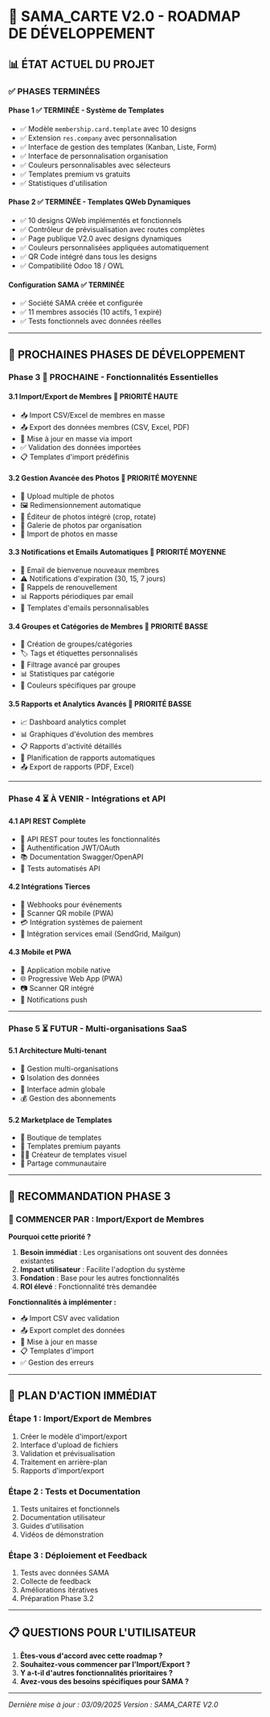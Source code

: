 # 🚀 SAMA_CARTE V2.0 - ROADMAP DE DÉVELOPPEMENT

## 📊 ÉTAT ACTUEL DU PROJET

### ✅ PHASES TERMINÉES

#### **Phase 1 ✅ TERMINÉE** - Système de Templates
- ✅ Modèle `membership.card.template` avec 10 designs
- ✅ Extension `res.company` avec personnalisation
- ✅ Interface de gestion des templates (Kanban, Liste, Form)
- ✅ Interface de personnalisation organisation
- ✅ Couleurs personnalisables avec sélecteurs
- ✅ Templates premium vs gratuits
- ✅ Statistiques d'utilisation

#### **Phase 2 ✅ TERMINÉE** - Templates QWeb Dynamiques
- ✅ 10 designs QWeb implémentés et fonctionnels
- ✅ Contrôleur de prévisualisation avec routes complètes
- ✅ Page publique V2.0 avec designs dynamiques
- ✅ Couleurs personnalisées appliquées automatiquement
- ✅ QR Code intégré dans tous les designs
- ✅ Compatibilité Odoo 18 / OWL

#### **Configuration SAMA ✅ TERMINÉE**
- ✅ Société SAMA créée et configurée
- ✅ 11 membres associés (10 actifs, 1 expiré)
- ✅ Tests fonctionnels avec données réelles

---

## 🎯 PROCHAINES PHASES DE DÉVELOPPEMENT

### **Phase 3 🔄 PROCHAINE** - Fonctionnalités Essentielles

#### **3.1 Import/Export de Membres** 🥇 PRIORITÉ HAUTE
- 📥 Import CSV/Excel de membres en masse
- 📤 Export des données membres (CSV, Excel, PDF)
- 🔄 Mise à jour en masse via import
- ✅ Validation des données importées
- 📋 Templates d'import prédéfinis

#### **3.2 Gestion Avancée des Photos** 🥈 PRIORITÉ MOYENNE
- 📸 Upload multiple de photos
- 🖼️ Redimensionnement automatique
- 🎨 Éditeur de photos intégré (crop, rotate)
- 📁 Galerie de photos par organisation
- 🔄 Import de photos en masse

#### **3.3 Notifications et Emails Automatiques** 🥈 PRIORITÉ MOYENNE
- 📧 Email de bienvenue nouveaux membres
- ⚠️ Notifications d'expiration (30, 15, 7 jours)
- 🔔 Rappels de renouvellement
- 📊 Rapports périodiques par email
- 🎨 Templates d'emails personnalisables

#### **3.4 Groupes et Catégories de Membres** 🥉 PRIORITÉ BASSE
- 👥 Création de groupes/catégories
- 🏷️ Tags et étiquettes personnalisés
- 🎯 Filtrage avancé par groupes
- 📊 Statistiques par catégorie
- 🎨 Couleurs spécifiques par groupe

#### **3.5 Rapports et Analytics Avancés** 🥉 PRIORITÉ BASSE
- 📈 Dashboard analytics complet
- 📊 Graphiques d'évolution des membres
- 📋 Rapports d'activité détaillés
- 📅 Planification de rapports automatiques
- 📤 Export de rapports (PDF, Excel)

---

### **Phase 4 ⏳ À VENIR** - Intégrations et API

#### **4.1 API REST Complète**
- 🔌 API REST pour toutes les fonctionnalités
- 🔐 Authentification JWT/OAuth
- 📚 Documentation Swagger/OpenAPI
- 🧪 Tests automatisés API

#### **4.2 Intégrations Tierces**
- 🔗 Webhooks pour événements
- 📱 Scanner QR mobile (PWA)
- 💳 Intégration systèmes de paiement
- 📧 Intégration services email (SendGrid, Mailgun)

#### **4.3 Mobile et PWA**
- 📱 Application mobile native
- 🌐 Progressive Web App (PWA)
- 📷 Scanner QR intégré
- 🔔 Notifications push

---

### **Phase 5 ⏳ FUTUR** - Multi-organisations SaaS

#### **5.1 Architecture Multi-tenant**
- 🏢 Gestion multi-organisations
- 🔒 Isolation des données
- 👑 Interface admin globale
- 💰 Gestion des abonnements

#### **5.2 Marketplace de Templates**
- 🛒 Boutique de templates
- 💎 Templates premium payants
- 👨‍🎨 Créateur de templates visuel
- 🎨 Partage communautaire

---

## 🎯 RECOMMANDATION PHASE 3

### **🥇 COMMENCER PAR : Import/Export de Membres**

**Pourquoi cette priorité ?**
1. **Besoin immédiat** : Les organisations ont souvent des données existantes
2. **Impact utilisateur** : Facilite l'adoption du système
3. **Fondation** : Base pour les autres fonctionnalités
4. **ROI élevé** : Fonctionnalité très demandée

**Fonctionnalités à implémenter :**
- 📥 Import CSV avec validation
- 📤 Export complet des données
- 🔄 Mise à jour en masse
- 📋 Templates d'import
- ✅ Gestion des erreurs

---

## 🚀 PLAN D'ACTION IMMÉDIAT

### **Étape 1 : Import/Export de Membres**
1. Créer le modèle d'import/export
2. Interface d'upload de fichiers
3. Validation et prévisualisation
4. Traitement en arrière-plan
5. Rapports d'import/export

### **Étape 2 : Tests et Documentation**
1. Tests unitaires et fonctionnels
2. Documentation utilisateur
3. Guides d'utilisation
4. Vidéos de démonstration

### **Étape 3 : Déploiement et Feedback**
1. Tests avec données SAMA
2. Collecte de feedback
3. Améliorations itératives
4. Préparation Phase 3.2

---

## 📋 QUESTIONS POUR L'UTILISATEUR

1. **Êtes-vous d'accord avec cette roadmap ?**
2. **Souhaitez-vous commencer par l'Import/Export ?**
3. **Y a-t-il d'autres fonctionnalités prioritaires ?**
4. **Avez-vous des besoins spécifiques pour SAMA ?**

---

*Dernière mise à jour : 03/09/2025*
*Version : SAMA_CARTE V2.0*